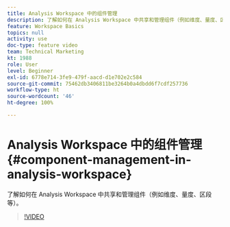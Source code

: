 ```yaml
---
title: Analysis Workspace 中的组件管理
description: 了解如何在 Analysis Workspace 中共享和管理组件（例如维度、量度、区段等）。
feature: Workspace Basics
topics: null
activity: use
doc-type: feature video
team: Technical Marketing
kt: 1988
role: User
level: Beginner
exl-id: 6778e714-3fe9-479f-aacd-d1e702e2c584
source-git-commit: 75462db3406811be3264b0a4dbdd6f7cdf257736
workflow-type: ht
source-wordcount: '46'
ht-degree: 100%

---
```


# Analysis Workspace 中的组件管理 {#component-management-in-analysis-workspace}

了解如何在 Analysis Workspace 中共享和管理组件（例如维度、量度、区段等）。

>[!VIDEO](https://video.tv.adobe.com/v/24095/?quality=12)
